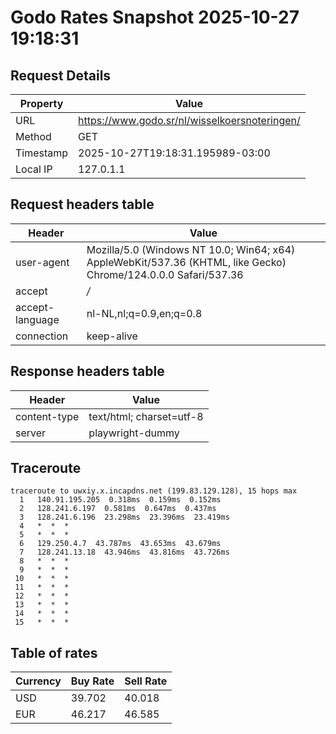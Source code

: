 # Godo Rates Snapshot 2025-10-27 19:18:31
## Request Details

| Property | Value |
|----------|-------|
| URL | https://www.godo.sr/nl/wisselkoersnoteringen/ |
| Method | GET |
| Timestamp | 2025-10-27T19:18:31.195989-03:00 |
| Local IP | 127.0.1.1 |
    
## Request headers table

| Header | Value |
|--------|-------|
| user-agent | Mozilla/5.0 (Windows NT 10.0; Win64; x64) AppleWebKit/537.36 (KHTML, like Gecko) Chrome/124.0.0.0 Safari/537.36 |
| accept | */* |
| accept-language | nl-NL,nl;q=0.9,en;q=0.8 |
| connection | keep-alive |

    
## Response headers table
| Header | Value |
|--------|-------|
| content-type | text/html; charset=utf-8 |
| server | playwright-dummy |

## Traceroute 

```
traceroute to uwxiy.x.incapdns.net (199.83.129.128), 15 hops max
  1   140.91.195.205  0.318ms  0.159ms  0.152ms 
  2   128.241.6.197  0.581ms  0.647ms  0.437ms 
  3   128.241.6.196  23.298ms  23.396ms  23.419ms 
  4   *  *  * 
  5   *  *  * 
  6   129.250.4.7  43.787ms  43.653ms  43.679ms 
  7   128.241.13.18  43.946ms  43.816ms  43.726ms 
  8   *  *  * 
  9   *  *  * 
 10   *  *  * 
 11   *  *  * 
 12   *  *  * 
 13   *  *  * 
 14   *  *  * 
 15   *  *  * 

```


## Table of rates

| Currency | Buy Rate | Sell Rate |
|----------|----------|-----------|
| USD | 39.702 | 40.018 |
| EUR | 46.217 | 46.585 |
